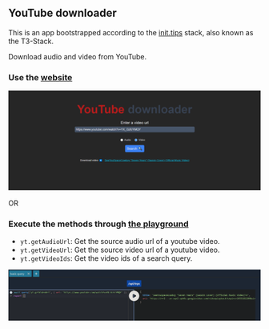 ## YouTube downloader

This is an app bootstrapped according to the [init.tips](https://init.tips) stack, also known as the T3-Stack.

Download audio and video from YouTube.

### Use the [website](https://yt-api.caprover.kodokku.xyz)

![picture 1](images/82583924e044f0c26714f625e15b08033ddb754db0355f9d7057eadd6978de1e.png)  


OR

### Execute the methods through [the playground](https://yt-api.caprover.kodokku.xyz/api/trpc-playground)


- `yt.getAudioUrl`: Get the source audio url of a youtube video.
- `yt.getVideoUrl`: Get the source video url of a youtube video.
- `yt.getVideoIds`: Get the video ids of a search query.

![picture 3](images/cbef2a4218c3051aad8e21cc519c6fe8dc3f8447b6ca436cd61efa18ba022db8.png)  

